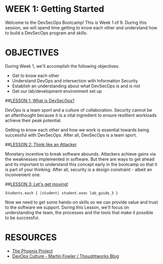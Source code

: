 # WEEK 1: Getting Started
Welcome to the DevSecOps Bootcamp! This is Week 1 of 9.  During this session, we will spend time getting to know each other and understand how to build a DevSecOps program and skills.

# OBJECTIVES
 During Week 1, we'll accomplish the following objectives:
 
 * Get to know each other
 * Understand DevOps and intersection with Information Security
 * Establish an understanding about what DevSecOps is and is not 
 * Get our lab/development environment set up


##[LESSON 1: What is DevSecOps?](LESSON-1.md)

DevOps is a team sport and a culture of collaboration.  Security cannot be an afterthought because it is a vital ingredient to ensure resillient workloads achieve their peak potential. 

Getting to know each other and how we work is essential towards being successful with DevSecOps.  After all, DevSecOps is a team sport. 


##[LESSON 2: Think like an Attacker](LESSON-2.md)

Monetary incentive to break software abounds.  Attackers achieve gains via the weaknesses implemented in software.  But there are ways to get ahead and its important to understand this concept early in the bootcamp so that it is part of your thinking.  After all, security is a design constraint - albeit an inconvenient one.

##[LESSON 3: Let's get moving!](LESSON-3.md)

<code>Students.each { &#124;student&#124; student.exec lab_guide_3 }</code>

Now we need to get some hands-on skills so we can provide value and trust to the software we support.  During this Lesson, we'll focus on understanding the team, the processes and the tools that make it possible to be successful.


# RESOURCES

* [The Phoenix Project](http://www.amazon.com/Phoenix-Project-DevOps-Helping-Business/dp/0988262509/ref=sr_1_1?ie=UTF8&qid=1463706570&sr=8-1&keywords=the+phoenix+project)
* [DevOps Culture - Martin Fowler / Thoughtworks Blog](http://martinfowler.com/bliki/DevOpsCulture.html)
